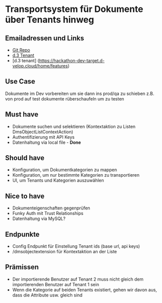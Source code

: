 # Transportsystem für Dokumente über Tenants hinweg
## Emailadressen und Links

* [Git Repo](https://github.com/edoc-tibens/dvelop-hack-transport)
* [d.3 Tenant](https://edoc-tibens-dev.d-velop.cloud)
* [d.3 tenant] (https://hackathon-dev-target.d-velop.cloud/home/features)
## Use Case
Dokumente im Dev vorbereiten um sie dann ins prod/qa zu schieben
z.B. von prod auf test dokumente rüberschaufeln um zu testen

## Must have
* Dokumente suchen und selektieren (Kontextaktion zu Listen DmsObjectListContextAction)
* Authentifizierung mit API Keys
* Datenhaltung via local file - **Done**

## Should have
* Konfiguration, um Dokumentkategorien zu mappen
* Konfiguration, um nur bestimmte Kategorien zu transportieren
* UI, um Tenants und Kategorien auszuwählen

## Nice to have
* Dokumenteigenschaften gegenprüfen
* Funky Auth mit Trust Relationships
* Datenhaltung via MySQL?

## Endpunkte
* Config Endpunkt für Einstellung Tenant ids (base url, api keys)
* /dmsobjectextension für Kontextaktion an der Liste

## Prämissen
* Der importierende Benutzer auf Tenant 2 muss nicht gleich dem importierenden Benutzer auf Tenant 1 sein
* Wenn die Kategorie auf beiden Tenants existiert, gehen wir davon aus, dass die Attribute usw. gleich sind

